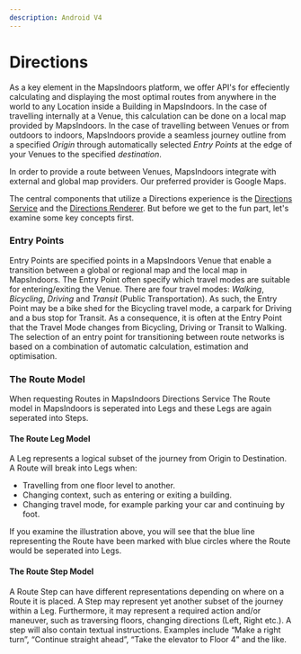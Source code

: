 ```yaml
---
description: Android V4
---
```


# Directions

As a key element in the MapsIndoors platform, we offer API's for effeciently calculating and displaying the most optimal routes from anywhere in the world to any Location inside a Building in MapsIndoors. In the case of travelling internally at a Venue, this calculation can be done on a local map provided by MapsIndoors. In the case of travelling between Venues or from outdoors to indoors, MapsIndoors provide a seamless journey outline from a specified _Origin_ through automatically selected _Entry Points_ at the edge of your Venues to the specified _destination_.

In order to provide a route between Venues, MapsIndoors integrate with external and global map providers. Our preferred provider is Google Maps.

The central components that utilize a Directions experience is the [Directions Service](https://docs.mapsindoors.com/directions-service/) and the [Directions Renderer](https://docs.mapsindoors.com/directions-renderer/). But before we get to the fun part, let's examine some key concepts first.

### Entry Points[​](https://docs.mapsindoors.com/directions-intro#entry-points) <a href="#entry-points" id="entry-points"></a>

Entry Points are specified points in a MapsIndoors Venue that enable a transition between a global or regional map and the local map in MapsIndoors. The Entry Point often specify which travel modes are suitable for entering/exiting the Venue. There are four travel modes: _Walking_, _Bicycling_, _Driving_ and _Transit_ (Public Transportation). As such, the Entry Point may be a bike shed for the Bicycling travel mode, a carpark for Driving and a bus stop for Transit. As a consequence, it is often at the Entry Point that the Travel Mode changes from Bicycling, Driving or Transit to Walking. The selection of an entry point for transitioning between route networks is based on a combination of automatic calculation, estimation and optimisation.

### The Route Model[​](https://docs.mapsindoors.com/directions-intro#the-route-model) <a href="#the-route-model" id="the-route-model"></a>

When requesting Routes in MapsIndoors Directions Service The Route model in MapsIndoors is seperated into Legs and these Legs are again seperated into Steps.

#### The Route Leg Model[​](https://docs.mapsindoors.com/directions-intro#the-route-leg-model) <a href="#the-route-leg-model" id="the-route-leg-model"></a>

A Leg represents a logical subset of the journey from Origin to Destination. A Route will break into Legs when:

* Travelling from one floor level to another.
* Changing context, such as entering or exiting a building.
* Changing travel mode, for example parking your car and continuing by foot.

If you examine the illustration above, you will see that the blue line representing the Route have been marked with blue circles where the Route would be seperated into Legs.

#### The Route Step Model[​](https://docs.mapsindoors.com/directions-intro#the-route-step-model) <a href="#the-route-step-model" id="the-route-step-model"></a>

A Route Step can have different representations depending on where on a Route it is placed. A Step may represent yet another subset of the journey within a Leg. Furthermore, it may represent a required action and/or maneuver, such as traversing floors, changing directions (Left, Right etc.). A step will also contain textual instructions. Examples include “Make a right turn”, “Continue straight ahead”, “Take the elevator to Floor 4” and the like.
